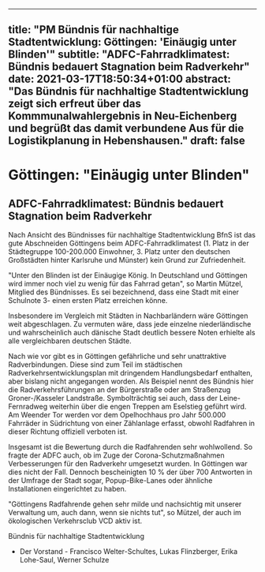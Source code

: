 
---
title: "PM Bündnis für nachhaltige Stadtentwicklung: Göttingen: 'Einäugig unter Blinden'"
subtitle: "ADFC-Fahrradklimatest: Bündnis bedauert Stagnation beim Radverkehr"
date: 2021-03-17T18:50:34+01:00
abstract: "Das Bündnis für nachhaltige Stadtentwicklung zeigt sich erfreut über das Kommmunalwahlergebnis in Neu-Eichenberg und begrüßt das damit verbundene Aus für die Logistikplanung in Hebenshausen."
draft: false
---

# Göttingen: "Einäugig unter Blinden" 
## ADFC-Fahrradklimatest: Bündnis bedauert Stagnation beim Radverkehr

Nach Ansicht des Bündnisses für nachhaltige Stadtentwicklung BfnS ist das gute Abschneiden Göttingens beim ADFC-Fahrradklimatest (1. Platz in der Städtegruppe 100-200.000 Einwohner, 3. Platz unter den deutschen Großstädten hinter Karlsruhe und Münster) kein Grund zur Zufriedenheit. 

"Unter den Blinden ist der Einäugige König. In Deutschland und Göttingen wird immer noch viel zu wenig für das Fahrrad getan", so Martin Mützel, Mitglied des Bündnisses. Es sei bezeichnend, dass eine Stadt mit einer Schulnote 3- einen ersten Platz erreichen könne.

Insbesondere im Vergleich mit Städten in Nachbarländern wäre Göttingen weit abgeschlagen. Zu vermuten wäre, dass jede einzelne niederländische und wahrscheinlich auch dänische Stadt deutlich bessere Noten erhielte als alle vergleichbaren deutschen Städte.

Nach wie vor gibt es in Göttingen gefährliche und sehr unattraktive Radverbindungen. Diese sind zum Teil im städtischen Radverkehrsentwicklungsplan mit dringendem Handlungsbedarf enthalten, aber bislang nicht angegangen worden. Als Beispiel nennt des Bündnis hier die Radverkehrsführungen an der Bürgerstraße oder am Straßenzug Groner-/Kasseler Landstraße. Symbolträchtig sei auch, dass der Leine-Fernradweg weiterhin über die engen Treppen am Eselstieg geführt wird. Am Weender Tor werden vor dem Opelhochhaus pro Jahr 500.000 Fahrräder in Südrichtung von einer Zählanlage erfasst, obwohl Radfahren in dieser Richtung offiziell verboten ist.

Insgesamt ist die Bewertung durch die Radfahrenden sehr wohlwollend. So fragte der ADFC auch, ob im Zuge der Corona-Schutzmaßnahmen Verbesserungen für den Radverkehr umgesetzt wurden. In Göttingen war dies nicht der Fall. Dennoch bescheinigten 10 % der über 700 Antworten in der Umfrage der Stadt sogar, Popup-Bike-Lanes oder ähnliche Installationen eingerichtet zu haben. 

"Göttingens Radfahrende gehen sehr milde und nachsichtig mit unserer Verwaltung um, auch dann, wenn sie nichts tut", so Mützel, der auch im ökologischen Verkehrsclub VCD aktiv ist.



Bündnis für nachhaltige Stadtentwicklung
- Der Vorstand -
Francisco Welter-Schultes, Lukas Flinzberger, Erika Lohe-Saul, Werner Schulze 
